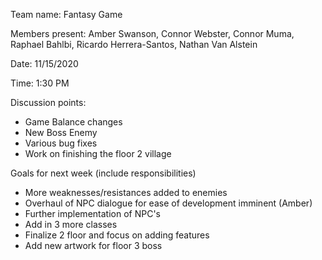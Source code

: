 Team name: Fantasy Game

Members present: Amber Swanson, Connor Webster, Connor Muma, Raphael Bahlbi, Ricardo Herrera-Santos, Nathan Van Alstein

Date: 11/15/2020

Time: 1:30 PM

Discussion points: 

* Game Balance changes
* New Boss Enemy
* Various bug fixes
* Work on finishing the floor 2 village

Goals for next week (include responsibilities)

* More weaknesses/resistances added to enemies
* Overhaul of NPC dialogue for ease of development imminent (Amber)
* Further implementation of NPC's
* Add in 3 more classes
* Finalize 2 floor and focus on adding features
* Add new artwork for floor 3 boss
